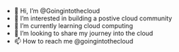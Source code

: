- 👋 Hi, I’m @Goingintothecloud
- 👀 I’m interested in building a postive cloud community 
- 🌱 I’m currently learning cloud computing
- 💞️ I’m looking to share my journey into the cloud 
- 📫 How to reach me @goingintothecloud

<!---
Goingintothecloud/Goingintothecloud is a ✨ special ✨ repository because its `README.md` (this file) appears on your GitHub profile.
You can click the Preview link to take a look at your changes.
--->
